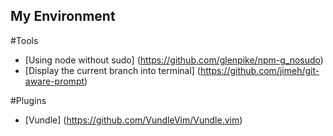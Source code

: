 My Environment
---

#Tools
- [Using node without sudo] (https://github.com/glenpike/npm-g_nosudo)
- [Display the current branch into terminal] (https://github.com/jimeh/git-aware-prompt)

#Plugins
- [Vundle] (https://github.com/VundleVim/Vundle.vim)

